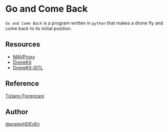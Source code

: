 # Go and Come Back

`Go and Come Back` is a program written in `python` that makes a drone fly and come back to its initial position.

## Resources

- [MAVProxy](https://ardupilot.org/mavproxy/)
- [DroneKit](https://dronekit.io/)
- [DroneKit-SITL](https://dronekit-python.readthedocs.io/en/latest/develop/sitl_setup.html)

<!-- ## Installation -->

## Reference

[Tiziano Fiorenzani](https://youtu.be/TFDWs_DG2QY)

## Author

[@prajeshElEvEn](https://github.com/prajeshElEvEn)
